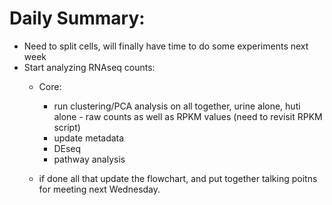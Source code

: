 # Daily Summary:

* Need to split cells, will finally have time to do some experiments next week
* Start analyzing RNAseq counts:
	* Core:
		* run clustering/PCA analysis on all together, urine alone, huti alone - raw counts as well as RPKM values (need to revisit RPKM script)
		* update metadata 
		* DEseq
		* pathway analysis 

	* if done all that update the flowchart, and put together talking poitns for meeting next Wednesday. 